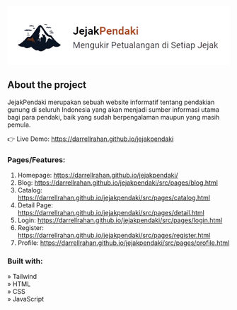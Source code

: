 <div align='center'><img src="./src/assets/logo-readme.png"/></div>

<h2>About the project</h2>

<p>JejakPendaki merupakan sebuah website informatif tentang pendakian gunung di seluruh Indonesia yang akan menjadi sumber informasi utama bagi para pendaki, baik yang sudah berpengalaman maupun yang masih pemula.</p>

👉 Live Demo: <a href='https://darrellrahan.github.io/jejakpendaki/'>https://darrellrahan.github.io/jejakpendaki</a>

<h3>Pages/Features:</h3>

1. Homepage: https://darrellrahan.github.io/jejakpendaki/ <br>
2. Blog: https://darrellrahan.github.io/jejakpendaki/src/pages/blog.html <br>
3. Catalog: https://darrellrahan.github.io/jejakpendaki/src/pages/catalog.html <br>
4. Detail Page: https://darrellrahan.github.io/jejakpendaki/src/pages/detail.html <br>
5. Login: https://darrellrahan.github.io/jejakpendaki/src/pages/login.html <br>
6. Register: https://darrellrahan.github.io/jejakpendaki/src/pages/register.html <br>
7. Profile: https://darrellrahan.github.io/jejakpendaki/src/pages/profile.html <br>

<h3>Built with:</h3>

» Tailwind <br>
» HTML <br>
» CSS <br>
» JavaScript
